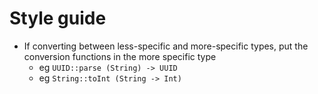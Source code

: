 # Style guide

* If converting between less-specific and more-specific types, put the conversion functions in the more specific type
  * eg `UUID::parse (String) -> UUID`
  * eg `String::toInt (String -> Int)`

